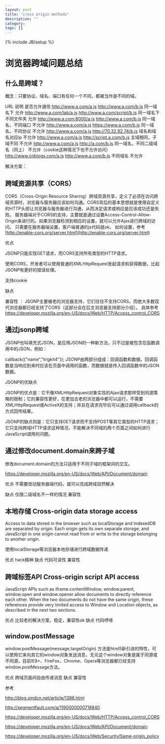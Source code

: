 ```yaml
---
layout: post
title: "cross origin methods"
description: ""
category: 
tags: []
---
```

{% include JB/setup %}


# 浏览器跨域问题总结

## 什么是跨域？
概念：只要协议、域名、端口有任何一个不同，都被当作是不同的域。

URL                      	说明       				是否允许通信
http://www.a.com/a.js
http://www.a.com/b.js     	同一域名下   				允许
http://www.a.com/lab/a.js
http://www.a.com/script/b.js 同一域名下不同文件夹 		允许
http://www.a.com:8000/a.js
http://www.a.com/b.js     	同一域名，不同端口  		不允许
http://www.a.com/a.js
https://www.a.com/b.js 		同一域名，不同协议 			不允许
http://www.a.com/a.js
http://70.32.92.74/b.js 	域名和域名对应ip 			不允许
http://www.a.com/a.js
http://script.a.com/b.js 	主域相同，子域不同 			不允许
http://www.a.com/a.js
http://a.com/b.js 			同一域名，不同二级域名（同上） 不允许（cookie这种情况下也不允许访问）
http://www.cnblogs.com/a.js
http://www.a.com/b.js 		不同域名 					不允许

解决方案：

## 跨域资源共享（CORS）

CORS（Cross-Origin Resource Sharing）跨域资源共享，定义了必须在访问跨域资源时，浏览器与服务器应该如何沟通。CORS背后的基本思想就是使用自定义的HTTP头部让浏览器与服务器进行沟通，从而决定请求或响应是应该成功还是失败。
服务器端对于CORS的支持，主要就是通过设置Access-Control-Allow-Origin来进行的。如果浏览器检测到相应的设置，就可以允许Ajax进行跨域的访问。
只需要在服务器端设置，客户端普通的js代码就ok。 如何设置，参考 [http://enable-cors.org/server.html](http://enable-cors.org/server.html)

优点 

JSONP只能实现GET请求，而CORS支持所有类型的HTTP请求。

使用CORS，开发者可以使用普通的XMLHttpRequest发起请求和获得数据，比起JSONP有更好的错误处理。

支持cookie

缺点

兼容性 ： JSONP主要被老的浏览器支持，它们往往不支持CORS，而绝大多数现代浏览器都已经支持了CORS（这部分会在后文浏览器支持部分介绍）。
具体参考 https://developer.mozilla.org/en-US/docs/Web/HTTP/Access_control_CORS

## 通过jsonp跨域

JSONP也叫填充式JSON，是应用JSON的一种新方法，只不过是被包含在函数调用中的JSON，例如：

callback({"name","trigkit4"});
JSONP由两部分组成：回调函数和数据。回调函数是当响应到来时应该在页面中调用的函数，而数据就是传入回调函数中的JSON数据。

JSONP的优缺点

JSONP的优点是：它不像XMLHttpRequest对象实现的Ajax请求那样受到同源策略的限制；它的兼容性更好，在更加古老的浏览器中都可以运行，不需要XMLHttpRequest或ActiveX的支持；并且在请求完毕后可以通过调用callback的方式回传结果。

JSONP的缺点则是：它只支持GET请求而不支持POST等其它类型的HTTP请求；它只支持跨域HTTP请求这种情况，不能解决不同域的两个页面之间如何进行JavaScript调用的问题。

## 通过修改document.domain来跨子域

修改document.domain的方法只适用于不同子域的框架间的交互。

https://developer.mozilla.org/en-US/docs/Web/API/Document/domain

优点 不需要改动服务器端代码，就可以完成跨域自然解决

缺点 仅限二级域名不一样的情况 兼容性


## 本地存储 Cross-origin data storage access

Access to data stored in the browser such as localStorage and IndexedDB are separated by origin. Each origin gets its own separate storage, and JavaScript in one origin cannot read from or write to the storage belonging to another origin.

使用localStorage等浏览器本地存储进行跨域数据传递

优点 hack精神
缺点 代码可读性 兼容性

## 跨域标签API Cross-origin script API access

JavaScript APIs such as iframe.contentWindow, window.parent, window.open and window.opener allow documents to directly reference each other. When the two documents do not have the same origin, these references provide very limited access to Window and Location objects, as described in the next two sections.

优点 比较老的解决方案，稳定，兼容性ok
缺点 代码啰嗦

## window.postMessage

window.postMessage(message,targetOrigin) 方法是html5新引进的特性，可以使用它来向其它的window对象发送消息，无论这个window对象是属于同源或不同源，目前IE8+、FireFox、Chrome、Opera等浏览器都已经支持window.postMessage方法。

优点 跨域页面间自由传递消息
缺点 兼容性





参考

http://blog.smdcn.net/article/1386.html

http://segmentfault.com/a/1190000000718840

https://developer.mozilla.org/en-US/docs/Web/HTTP/Access_control_CORS

https://developer.mozilla.org/en-US/docs/Web/API/Document/domain

https://developer.mozilla.org/en-US/docs/Web/Security/Same-origin_policy

